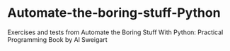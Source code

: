 # Automate-the-boring-stuff-Python
Exercises and tests from Automate the Boring Stuff With Python: Practical Programming Book by Al Sweigart
